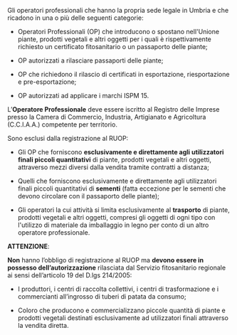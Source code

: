Gli operatori professionali che hanno la propria sede legale in Umbria e che ricadono in una o più delle seguenti categorie:

- Operatori Professionali (OP) che introducono o spostano nell'Unione piante, prodotti vegetali e altri oggetti per i quali è rispettivamente richiesto un certificato fitosanitario o un passaporto delle piante;

- OP autorizzati a rilasciare passaporti delle piante;

- OP che richiedono il rilascio di certificati in esportazione, riesportazione e pre-esportazione;

- OP autorizzati ad applicare i marchi ISPM 15.

L’**Operatore Professionale** deve essere iscritto al Registro delle Imprese presso la Camera di Commercio, Industria, Artigianato e Agricoltura (C.C.I.A.A.) competente per territorio.

Sono esclusi dalla registrazione al RUOP:

- Gli OP che forniscono **esclusivamente e direttamente agli utilizzatori finali piccoli quantitativi** di piante, prodotti vegetali e altri oggetti, attraverso mezzi diversi dalla vendita tramite contratti a distanza;

- Quelli che forniscono esclusivamente e direttamente agli utilizzatori finali piccoli quantitativi di **sementi** (fatta eccezione per le sementi che devono circolare con il passaporto delle piante);

- Gli operatori la cui attività si limita esclusivamente al **trasporto** di piante, prodotti vegetali e altri oggetti, compresi gli oggetti di ogni tipo con l'utilizzo di materiale da imballaggio in legno per conto di un altro operatore professionale.

**ATTENZIONE**:

**Non** hanno l’obbligo di registrazione al RUOP ma **devono essere in possesso dell’autorizzazione** rilasciata dal Servizio fitosanitario regionale ai sensi dell’articolo 19 del D.lgs 214/2005:

- I produttori, i centri di raccolta collettivi, i centri di trasformazione e i commercianti all’ingrosso di tuberi di patata da consumo;

- Coloro che producono e commercializzano piccole quantità di piante e prodotti vegetali destinati esclusivamente ad utilizzatori finali attraverso la vendita diretta.
